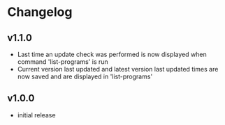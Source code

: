 # Changelog

## v1.1.0

- Last time an update check was performed is now displayed when command 'list-programs' is run
- Current version last updated and latest version last updated times are now saved and are displayed in 'list-programs'

## v1.0.0

- initial release